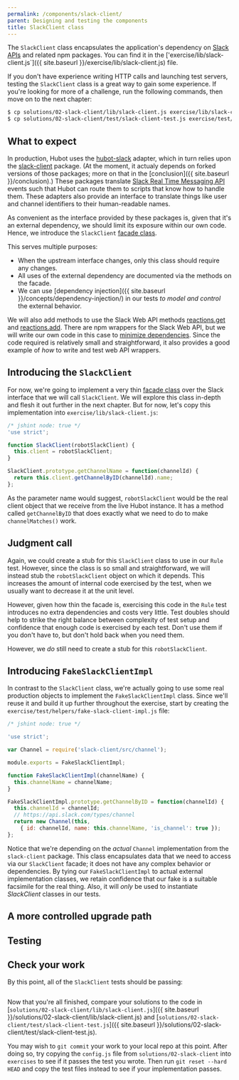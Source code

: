 ```yaml
---
permalink: /components/slack-client/
parent: Designing and testing the components
title: SlackClient class
---
```

The `SlackClient` class encapsulates the application's dependency on [Slack
APIs](https://api.slack.com/) and related npm packages. You can find it in the
['exercise/lib/slack-client.js`]({{ site.baseurl }}/exercise/lib/slack-client.js)
file.

If you don't have experience writing HTTP calls and launching test servers,
testing the `SlackClient` class is a great way to gain some experience. If
you're looking for more of a challenge, run the following commands, then move
on to the next chapter:

```sh
$ cp solutions/02-slack-client/lib/slack-client.js exercise/lib/slack-client.js
$ cp solutions/02-slack-client/test/slack-client-test.js exercise/test/slack-client-test.js
```

## What to expect

In production, Hubot uses the
[hubot-slack](https://www.npmjs.com/package/hubot-slack) adapter, which in
turn relies upon the
[slack-client](https://www.npmjs.com/package/slack-client) package. (At the
moment, it actualy depends on forked versions of those packages; more on that
in the [conclusion]({{ site.baseurl }}/conclusion).) These packages translate
[Slack Real Time Messaging API](https://api.slack.com/rtm) events such that
Hubot can route them to scripts that know how to handle them. These adapters
also provide an interface to translate things like user and channel
identifiers to their human-readable names.

As convenient as the interface provided by these packages is, given that it's
an external dependency, we should limit its exposure within our own code.
Hence, we introduce the `SlackClient` [facade
class](https://sourcemaking.com/design_patterns/facade).

This serves multiple purposes:

- When the upstream interface changes, only this class should require any
  changes.
- All uses of the external dependency are documented via the methods on the
  facade.
- We can use [dependency injection]({{ site.baseurl }}/concepts/dependency-injection/)
  in our tests _to model and control_ the external behavior.

We will also add methods to use the Slack Web API methods
[reactions.get](https://api.slack.com/methods/reactions.get) and
[reactions.add](https://api.slack.com/methods/reactions.add). There are npm
wrappers for the Slack Web API, but we will write our own code in this case to
[minimize dependencies](/concepts/minimizing-dependencies/). Since the code
required is relatively small and straightforward, it also provides a good
example of _how_ to write and test web API wrappers.

## Introducing the `SlackClient`

For now, we're going to implement a very thin [facade
class](https://sourcemaking.com/design_patterns/facade) over the Slack
interface that we will call `SlackClient`. We will explore this class in-depth
and flesh it out further in the next chapter. But for now, let's copy this
implementation into `exercise/lib/slack-client.js`:

```js
/* jshint node: true */
'use strict';

function SlackClient(robotSlackClient) {
  this.client = robotSlackClient;
}

SlackClient.prototype.getChannelName = function(channelId) {
  return this.client.getChannelByID(channelId).name;
};
```

As the parameter name would suggest, `robotSlackClient` would be the real
client object that we receive from the live Hubot instance. It has a method
called `getChannelByID` that does exactly what we need to do to make
`channelMatches()` work.

## Judgment call

Again, we could create a stub for this `SlackClient` class to use in our
`Rule` test. However, since the class is so small and straightforward, we will
instead stub the `robotSlackClient` object on which it depends. This increases
the amount of internal code exercised by the test, when we usually want to
decrease it at the unit level.

However, given how thin the facade is, exercising this code in the `Rule` test
introduces no extra dependencies and costs very little. Test doubles should
help to strike the right balance between complexity of test setup and
confidence that enough code is exercised by each test. Don't use them if you
don't have to, but don't hold back when you need them.

However, we _do_ still need to create a stub for this `robotSlackClient`.

## Introducing `FakeSlackClientImpl`

In contrast to the `SlackClient` class, we're actually going to use some real
production objects to implement the `FakeSlackClientImpl` class. Since we'll
reuse it and build it up further throughout the exercise, start by creating
the `exercise/test/helpers/fake-slack-client-impl.js` file:

```js
/* jshint node: true */

'use strict';

var Channel = require('slack-client/src/channel');

module.exports = FakeSlackClientImpl;

function FakeSlackClientImpl(channelName) {
  this.channelName = channelName;
}

FakeSlackClientImpl.prototype.getChannelByID = function(channelId) {
  this.channelId = channelId;
  // https://api.slack.com/types/channel
  return new Channel(this,
    { id: channelId, name: this.channelName, 'is_channel': true });
};
```

Notice that we're depending on the _actual_ `Channel` implementation from the
`slack-client` package. This class encapsulates data that we need to access
via our `SlackClient` facade; it does not have any complex behavior or
dependencies. By tying our `FakeSlackClientImpl` to actual external
implementation classes, we retain confidence that our fake is a suitable
facsimile for the real thing. Also, it will _only_ be used to instantiate
_SlackClient_ classes in our tests.

## A more controlled upgrade path

## Testing



## Check your work

By this point, all of the `SlackClient` tests should be passing:

```sh
```

Now that you're all finished, compare your solutions to the code in
[`solutions/02-slack-client/lib/slack-client.js`]({{ site.baseurl }}/solutions/02-slack-client/lib/slack-client.js)
and
[`solutions/02-slack-client/test/slack-client-test.js`]({{ site.baseurl }}/solutions/02-slack-client/test/slack-client-test.js).

You may wish to `git commit` your work to your local repo at this point. After
doing so, try copying the `config.js` file from `solutions/02-slack-client`
into `exercises` to see if it passes the test you wrote. Then run `git reset
--hard HEAD` and copy the test files instead to see if your implementation
passes.
